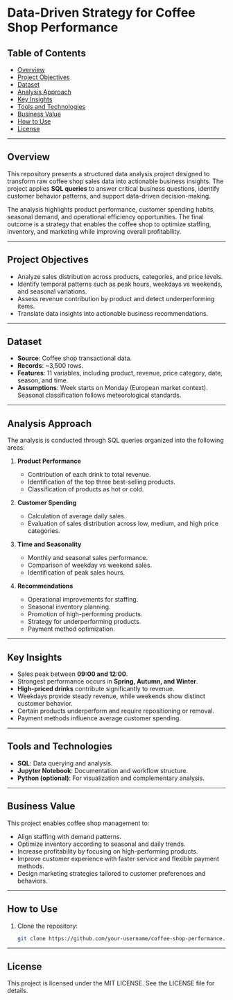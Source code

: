# Data-Driven Strategy for Coffee Shop Performance

## Table of Contents
- [Overview](#overview)
- [Project Objectives](#project-objectives)
- [Dataset](#dataset)
- [Analysis Approach](#analysis-approach)
- [Key Insights](#key-insights)
- [Tools and Technologies](#tools-and-technologies)
- [Business Value](#business-value)
- [How to Use](#how-to-use)
- [License](#license)

---

## Overview
This repository presents a structured data analysis project designed to transform raw coffee shop sales data into actionable business insights. The project applies **SQL queries** to answer critical business questions, identify customer behavior patterns, and support data-driven decision-making.

The analysis highlights product performance, customer spending habits, seasonal demand, and operational efficiency opportunities. The final outcome is a strategy that enables the coffee shop to optimize staffing, inventory, and marketing while improving overall profitability.

---

## Project Objectives
- Analyze sales distribution across products, categories, and price levels.  
- Identify temporal patterns such as peak hours, weekdays vs weekends, and seasonal variations.  
- Assess revenue contribution by product and detect underperforming items.  
- Translate data insights into actionable business recommendations.  

---

## Dataset
- **Source**: Coffee shop transactional data.  
- **Records**: ~3,500 rows.  
- **Features**: 11 variables, including product, revenue, price category, date, season, and time.  
- **Assumptions**: Week starts on Monday (European market context). Seasonal classification follows meteorological standards.  

---

## Analysis Approach
The analysis is conducted through SQL queries organized into the following areas:

1. **Product Performance**  
   - Contribution of each drink to total revenue.  
   - Identification of the top three best-selling products.  
   - Classification of products as hot or cold.  

2. **Customer Spending**  
   - Calculation of average daily sales.  
   - Evaluation of sales distribution across low, medium, and high price categories.  

3. **Time and Seasonality**  
   - Monthly and seasonal sales performance.  
   - Comparison of weekday vs weekend sales.  
   - Identification of peak sales hours.  

4. **Recommendations**  
   - Operational improvements for staffing.  
   - Seasonal inventory planning.  
   - Promotion of high-performing products.  
   - Strategy for underperforming products.  
   - Payment method optimization.  

---

## Key Insights
- Sales peak between **09:00 and 12:00**.  
- Strongest performance occurs in **Spring, Autumn, and Winter**.  
- **High-priced drinks** contribute significantly to revenue.  
- Weekdays provide steady revenue, while weekends show distinct customer behavior.  
- Certain products underperform and require repositioning or removal.  
- Payment methods influence average customer spending.  

---

## Tools and Technologies
- **SQL**: Data querying and analysis.  
- **Jupyter Notebook**: Documentation and workflow structure.  
- **Python (optional)**: For visualization and complementary analysis.  

---

## Business Value
This project enables coffee shop management to:
- Align staffing with demand patterns.  
- Optimize inventory according to seasonal and daily trends.  
- Increase profitability by focusing on high-performing products.  
- Improve customer experience with faster service and flexible payment methods.  
- Design marketing strategies tailored to customer preferences and behaviors.  

---

## How to Use
1. Clone the repository:
   ```bash
   git clone https://github.com/your-username/coffee-shop-performance.git

---

## License

This project is licensed under the MIT LICENSE. See the LICENSE
file for details.
